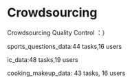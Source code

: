# Crowdsourcing
Crowdsourcing Quality Control 
：）


sports_questions_data:44 tasks,16 users

ic_data:48 tasks,19 users

cooking_makeup_data: 43 tasks, 16 users
